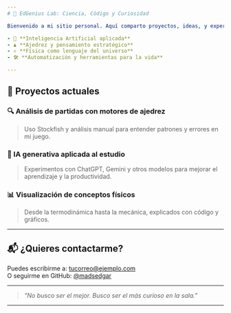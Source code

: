 ```yaml
---
# 🧠 EdGenius Lab: Ciencia, Código y Curiosidad

Bienvenido a mi sitio personal. Aquí comparto proyectos, ideas, y experimentos que nacen de mi exploración en:

- 🧬 **Inteligencia Artificial aplicada**
- ♟️ **Ajedrez y pensamiento estratégico**
- ⚛️ **Física como lenguaje del universo**
- 🛠️ **Automatización y herramientas para la vida**

---
```


## 🚧 Proyectos actuales

### 🔍 Análisis de partidas con motores de ajedrez
> Uso Stockfish y análisis manual para entender patrones y errores en mi juego.

### 🤖 IA generativa aplicada al estudio
> Experimentos con ChatGPT, Gemini y otros modelos para mejorar el aprendizaje y la productividad.

### 📊 Visualización de conceptos físicos
> Desde la termodinámica hasta la mecánica, explicados con código y gráficos.

---

## 📬 ¿Quieres contactarme?

Puedes escribirme a: [tucorreo@ejemplo.com](mailto:tucorreo@ejemplo.com)  
O seguirme en GitHub: [@madsedgar](https://github.com/tuusuario)

---

> *"No busco ser el mejor. Busco ser el más curioso en la sala."*

---
